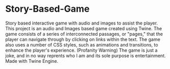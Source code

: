 # Story-Based-Game
Story based interactive game with audio and images to assist the player.
This project is an audio and Images based game created using Twine. The game consists of a series of interconnected passages, or "pages," that the player can navigate through by clicking on links within the text. The game also uses a number of CSS styles, such as animations and transitions, to enhance the player's experience.
(Profanity Warning)
The game is just a joke, and in no way reprents who I am
and its sole purpose is entertainment.
Made with Twine Engine.
